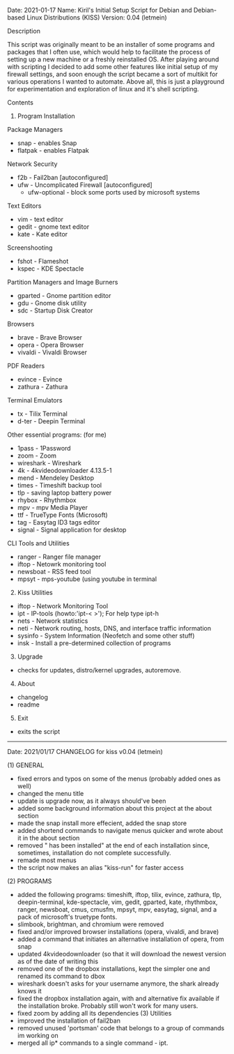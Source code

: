 Date: 2021-01-17
Name: Kiril's Initial Setup Script for Debian and Debian-based Linux Distributions (KISS)
Version: 0.04 (letmein)

Description

This script was originally meant to be an installer of some programs and packages that I often use, which would help to facilitate the process of setting up a new machine or a freshly reinstalled OS. After playing around with scripting I decided to add some other features like initial setup of my firewall settings, and soon enough the script became a sort of multikit for various operations I wanted to automate. Above all, this is just a playground for experimentation and exploration of linux and it's shell scripting.

Contents

1. Program Installation

Package Managers
- snap - enables Snap
- flatpak - enables Flatpak

Network Security
- f2b - Fail2ban [autoconfigured]
- ufw - Uncomplicated Firewall [autoconfigured]
  - ufw-optional - block some ports used by microsoft systems

Text Editors
- vim - text editor
- gedit - gnome text editor
- kate - Kate editor

Screenshooting
- fshot - Flameshot
- kspec - KDE Spectacle

Partition Managers and Image Burners
- gparted - Gnome partition editor
- gdu - Gnome disk utility
- sdc - Startup Disk Creator

Browsers
- brave - Brave Browser
- opera - Opera Browser
- vivaldi - Vivaldi Browser

PDF Readers
- evince - Evince
- zathura - Zathura

Terminal Emulators
- tx - Tilix Terminal
- d-ter - Deepin Terminal

Other essential programs: (for me)
- 1pass - 1Password
- zoom - Zoom
- wireshark - Wireshark
- 4k - 4kvideodownloader 4.13.5-1
- mend - Mendeley Desktop
- times - Timeshift backup tool
- tlp - saving laptop battery power
- rhybox - Rhythmbox
- mpv - mpv Media Player
- ttf - TrueType Fonts (Microsoft)
- tag - Easytag ID3 tags editor
- signal - Signal application for desktop

CLI Tools and Utilities
- ranger - Ranger file manager
- iftop - Netowrk monitoring tool
- newsboat - RSS feed tool
- mpsyt - mps-youtube (using youtube in terminal

2. Kiss Utilities
- iftop - Network Monitoring Tool
- ipt - IP-tools (howto:'ipt-< >'); For help type ipt-h
- nets - Network statistics
- neti - Network routing, hosts, DNS, and interface traffic information
- sysinfo - System Information (Neofetch and some other stuff)
- insk - Install a pre-determined collection of programs

3. Upgrade
- checks for updates, distro/kernel upgrades, autoremove.

4. About
- changelog
- readme

5. Exit
- exits the script
-----------------------------------------------------------------------------------------------
Date: 2021/01/17
CHANGELOG for kiss v0.04 (letmein)

(1) GENERAL
- fixed errors and typos on some of the menus (probably added ones as well)
- changed the menu title
- update is upgrade now, as it always should've been
- added some background information about this project at the about section 
- made the snap install more effecient, added the snap store
- added shortend commands to navigate menus quicker and wrote about it in the about section
- removed "<program name> has been installed" at the end of each installation since, sometimes, installation do not complete successfully.
- remade most menus
- the script now makes an alias "kiss-run" for faster access

(2) PROGRAMS
- added the following programs: timeshift, iftop, tilix, evince, zathura, tlp, deepin-terminal, kde-spectacle, vim, gedit, gparted, kate, rhythmbox, ranger, newsboat, cmus, cmusfm, mpsyt, mpv, easytag, signal, and a pack of microsoft's truetype fonts.
- slimbook, brightman, and chromium were removed
- fixed and/or improved browser installations (opera, vivaldi, and brave)
- added a command that initiates an alternative installation of opera, 
  from snap
- updated 4kvideodownloader (so that it will download the newest version as 
  of the date of writing this
- removed one of the dropbox installations, kept the simpler one and
  renamed its command to dbox
- wireshark doesn't asks for your username anymore, the shark already knows it
- fixed the dropbox installation again, with and alternative fix available if the installation broke. Probably still won't work for many users.
- fixed zoom by adding all its dependencies
(3) Utilities
- improved the installation of fail2ban
- removed unused 'portsman' code that belongs to a group of commands im working on
- merged all ip* commands to a single command - ipt.

